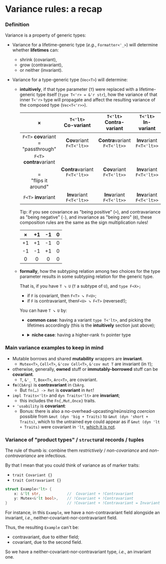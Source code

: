 # Variance rules: a recap

### Definition

Variance is a property of generic types:

  - Variance for a lifetime-generic type (_e.g._, `Formatter<'_>`) will determine whether **lifetimes** can:
      - shrink (covariant),
      - grow (contravariant),
      - or neither (invariant).

  - Variance for a type-generic type (`Vec<T>`) will determine:
      - **intuitively**,
        if that type parameter (`T`) were replaced with a lifetime-generic type itself (`type T<'r> = &'r str`), how the variance of that inner `T<'r>` type will propagate and affect the resulting variance of the composed type (`Vec<T<'r>>`).

        |                            ×                           |      `T<'lt>`<br>Co-variant      |    `T<'lt>`<br>Contra-variant    |    `T<'lt>`<br>In-variant    |
        |:------------------------------------------------------:|:--------------------------------:|:--------------------------------:|:----------------------------:|
        |       `F<T>` **cov**ariant<br>=<br>"passthrough"       |   **Cov**ariant<br>`F<T<'lt>>`   | **Contra**variant<br>`F<T<'lt>>` | **Inv**ariant<br>`F<T<'lt>>` |
        | `F<T>` **contra**variant<br><br>=<br>"flips it around" | **Contra**variant<br>`F<T<'lt>>` |   **Cov**ariant<br>`F<T<'lt>>`   | **Inv**ariant<br>`F<T<'lt>>` |
        |                  `F<T>` **inv**ariant                  |   **Inv**ariant<br>`F<T<'lt>>`   |   **Inv**ariant<br>`F<T<'lt>>`   | **Inv**ariant<br>`F<T<'lt>>` |

        Tip: if you see covariance as "being positive" (`+`), and contravariance as "being negative" (`-`), and invariance as "being zero" (`0`), these composition rules are the same as the sign multiplication rules!

        | × | +1 | -1 | 0 |
        |:-:|:-:|:-:|:-:|
        | +1 | +1 | -1 | 0 |
        | -1 | -1 | +1 | 0 |
        | 0 | 0 | 0 | 0 |

      - **formally**, how the subtyping relation among two choices for the type parameter results in some subtyping relation for the generic type.

        That is, if you have `T ➘ U` (`T` a subtype of `U`), and `type F<X>;`

          - if `F` is covariant, then `F<T> ➘ F<U>`;
          - if `F` is contravariant, then`F<U> ➘ F<T>` (reversed!);

        You can have `T ➘ U` by:

          - **common case**: having a variant `type T<'lt>`, and picking the lifetimes accordingly (this is the **intuitively** section just above);

          - <details><summary><b>niche case</b>: having a higher-rank <code>fn</code> pointer type</summary>

            and certain concrete choices of the inner generic lifetime:

            ```rs
            //! Pseudo-code:
            //! using `fn<'any>(…)` instead of `for<'any> fn(…)`

            // From higher-order lifetime to a fixed choice:
            fn<'any>(&'any str) ➘ fn(&'fixed str)

            // From a covariant lifetime to a higher-order one:
            fn(fn(&'static str)) ➘ fn<'any>(fn(&'any str))
            ```

            Interestingly enough, it does mean that if we pick:

              - ```rs
                type T = for<'any> fn(fn(&'any str));
                type U = fn(fn(&'static str));
                ```

            Then:
              - `T ≠ U`;
              - `T : 'static` and `U : 'static`;
              - `T ➘ U` by "fixing the higher-order lifetime"

                ⚠️ A `: 'static` bound is not sufficient to prevent subtyping shenanigans form happening! ⚠️
              - `U ➘ T` by "higher-ordering" a covariant lifetime by "induction from `'static`".
              - [Playground](https://play.rust-lang.org/?version=stable&mode=debug&edition=2021&gist=85bfd651072e498a469e0d40f4a0ad8c)

### Main variance examples to keep in mind

  - Mutable borrows and shared **mutability** wrappers are **invariant**.
      - `Mutex<T>`, `Cell<T>`, `&'cov Cell<T>`, `&'cov mut T` are invariant (in `T`);
  - otherwise, generally, **owned** stuff or **immutably-borrowed** stuff can be **covariant**.
      - `T`, `&'_ T`, `Box<T>`, `Arc<T>`, are covariant.
  - <code><b>fn</b>(CbArg)</code> is **contravariant** in `CbArg`.
      - But `fn(…) -> Ret` is **covariant** in `Ret`!
  - `impl Traits<'lt>` and `dyn Traits<'lt>` are **invariant**;
      - this includes the `Fn{,Mut,Once}` traits.
  - `+ 'usability` is **covariant**:
      - Bonus: there is also a no-overhead-upcasting/reünsizing _coercion_ possible from `&mut (dyn 'big + Traits)` to `&mut (dyn 'short + Traits)`, which to the untrained eye could appear as if `&mut (dyn 'lt + Traits)` were covariant in `'lt`, [which it is not](https://play.rust-lang.org/?version=stable&mode=debug&edition=2021&gist=7778dcd83cbfa56c8d7d89f3bd04bb3d).

### Variance of "product types" / `struct`ural records / tuples

The rule of thumb is: combine them _restrictively_ / _non-covariance_ and _non-contravariance_ are infectious.

By that I mean that you could think of variance as of marker traits:

  - `trait Covariant {}`
  - `trait Contravariant {}`

```rs
struct Example<'lt> {
    x: &'lt str,            //  Covariant + !Contravariant
    y: Mutex<&'lt bool>,    // !Covariant + !Contravariant
}                           // !Covariant + !Contravariant = Invariant
```

For instance, in this `Example`, we have a non-contravariant field alongside an invariant, _i.e._, neither-covariant-nor-contravariant field.

Thus, the resulting `Example` can't be:
  - contravariant, due to either field;
  - covariant, due to the second field.

So we have a neither-covariant-nor-contravariant type, _i.e._, an invariant one.

####
